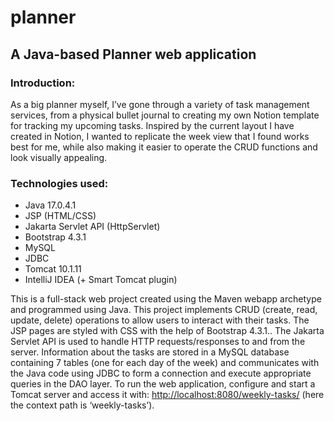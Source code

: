 # planner
## A Java-based Planner web application

### Introduction:

As a big planner myself, I’ve gone through a variety of task management services, from a physical bullet journal to creating my own Notion template for tracking my upcoming tasks. Inspired by the current layout I have created in Notion, I wanted to replicate the week view that I found works best for me, while also making it easier to operate the CRUD functions and look visually appealing.

### Technologies used:

- Java 17.0.4.1
- JSP (HTML/CSS)
- Jakarta Servlet API (HttpServlet)
- Bootstrap 4.3.1
- MySQL
- JDBC
- Tomcat 10.1.11
- IntelliJ IDEA (+ Smart Tomcat plugin)

This is a full-stack web project created using the Maven webapp archetype and programmed using Java. This project implements CRUD (create, read, update, delete) operations to allow users to interact with their tasks. The JSP pages are styled with CSS with the help of Bootstrap 4.3.1.. The Jakarta Servlet API is used to handle HTTP requests/responses to and from the server. Information about the tasks are stored in a MySQL database containing 7 tables (one for each day of the week) and communicates with the Java code using JDBC to form a connection and execute appropriate queries in the DAO layer. To run the web application, configure and start a Tomcat server and access it with: [http://localhost:8080/weekly-tasks/](http://localhost:8080/weekly-tasks/show) (here the context path is ‘weekly-tasks’).
